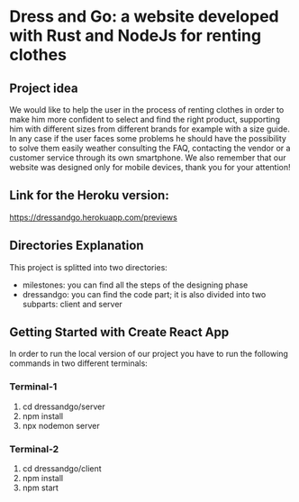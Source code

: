 # Dress and Go: a website developed with Rust and NodeJs for renting clothes

## Project idea
We would like to help the user in the process of renting clothes in order to make him more confident to select and find the right product, supporting him with different sizes from different brands for example with a size guide. In any case if the user faces some problems he should have the possibility to solve them easily weather consulting the FAQ, contacting the vendor or a customer service through its own smartphone. We also remember that our website was designed only for mobile devices, thank you for your attention! 

## Link for the Heroku version:
https://dressandgo.herokuapp.com/previews

## Directories Explanation
This project is splitted into two directories: 
  - milestones: you can find all the steps of the designing phase
  - dressandgo: you can find the code part; it is also divided into two subparts: client and server
  
## Getting Started with Create React App
In order to run the local version of our project you have to run the following commands in two different terminals:

### Terminal-1
1. cd dressandgo/server
2. npm install
3. npx nodemon server


### Terminal-2
1. cd dressandgo/client
2. npm install
3. npm start
